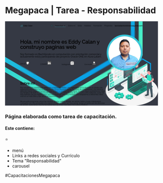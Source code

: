 # Megapaca | Tarea - Responsabilidad

<p align="center" >
     <img width="600" heigth="600" src="https://raw.githubusercontent.com/ECalan/Portafolio_Eddy_Calan/master/assets/img/Img_Portafolio.jpg">
</p>

### Página elaborada como tarea de capacitación.

#### Este contiene:

⭐

- menú
- Links a redes sociales y Currículo
- Tema "Responsabilidad"
- carousel

#CapacitacionesMegapaca
